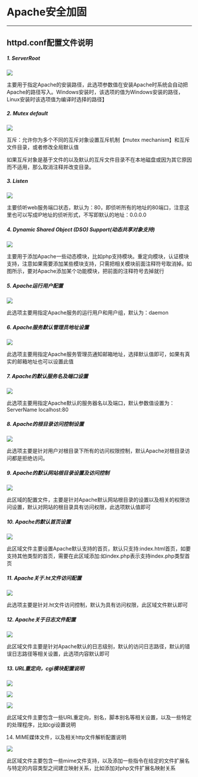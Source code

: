 # Apache安全加固

---

## httpd.conf配置文件说明

##### 1. ServerRoot

![](/fileParser/image/apache-conf-1.jpg)

主要用于指定Apache的安装路径，此选项参数值在安装Apache时系统会自动把Apache的路径写入。Windows安装时，该选项的值为Windows安装的路径，Linux安装时该选项值为编译时选择的路径】

##### 2. Mutex default

![](/fileParser/image/apache-conf-2.jpg)

互斥：允许你为多个不同的互斥对象设置互斥机制【mutex mechanism】和互斥文件目录，或者修改全局默认值

如果互斥对象是基于文件的以及默认的互斥文件目录不在本地磁盘或因为其它原因而不适用，那么取消注释并改变目录。

##### 3. Listen

![](/fileParser/image/apache-conf-3.jpg)

主要侦听web服务端口状态，默认为：80，即侦听所有的地址的80端口，注意这里也可以写成IP地址的侦听形式，不写即默认的地址：0.0.0.0

##### 4. Dynamic Shared Object \(DSO\) Support\(动态共享对象支持\)

![](/fileParser/image/apache-conf-4.jpg)

主要用于添加Apache一些动态模块，比如php支持模块。重定向模块，认证模块支持，注意如果需要添加某些模块支持，只需把相关模块前面注释符号取消掉。如图所示，要对Apache添加某个功能模块，把前面的注释符号去掉就行

##### 5. Apache运行用户配置

![](/fileParser/image/apache-conf-5.jpg)

此选项主要用指定Apache服务的运行用户和用户组，默认为：daemon

##### 6. Apache服务默认管理员地址设置

![](/fileParser/image/apache-conf-6.jpg)

此选项主要用指定Apache服务管理员通知邮箱地址，选择默认值即可，如果有真实的邮箱地址也可以设置此值

##### 7. Apache的默认服务名及端口设置

![](/fileParser/image/apache-conf-7.jpg)

此选项主要用指定Apache默认的服务器名以及端口，默认参数值设置为：ServerName localhost:80

##### 8. Apache的根目录访问控制设置

![](/fileParser/image/apache-conf-8.jpg)

此选项主要是针对用户对根目录下所有的访问权限控制，默认Apache对根目录访问都是拒绝访问。

##### 9. Apache的默认网站根目录设置及访问控制

![](/fileParser/image/apache-conf-9.jpg)

此区域的配置文件，主要是针对Apache默认网站根目录的设置以及相关的权限访问设置，默认对网站的根目录具有访问权限，此选项默认值即可

##### 10. Apache的默认首页设置

![](/fileParser/image/apache-conf-10.jpg)

此区域文件主要设置Apache默认支持的首页，默认只支持:index.html首页，如要支持其他类型的首页，需要在此区域添加:如index.php表示支持index.php类型首页

##### 11. Apache关于.ht文件访问配置

![](/fileParser/image/apache-conf-11.jpg)

此选项主要是针对.ht文件访问控制，默认为具有访问权限，此区域文件默认即可

##### 12. Apache关于日志文件配置

![](/fileParser/image/apache-conf-12.jpg)

此区域文件主要是针对Apache默认的日志级别，默认的访问日志路径，默认的错误日志路径等相关设置，此选项内容默认即可

##### 13. URL重定向，cgi模块配置说明

![](/fileParser/image/apache-conf-13.jpg)

![](/fileParser/image/apache-conf-14.jpg)

![](/fileParser/image/apache-conf-15.jpg)

此区域文件主要包含一些URL重定向，别名，脚本别名等相关设置，以及一些特定的处理程序，比如cgi设置说明

14. MIME媒体文件，以及相关http文件解析配置说明

![](/fileParser/image/apache-conf-16.jpg)

此区域文件主要包含一些mime文件支持，以及添加一些指令在给定的文件扩展名与特定的内容类型之间建立映射关系，比如添加对php文件扩展名映射关系

